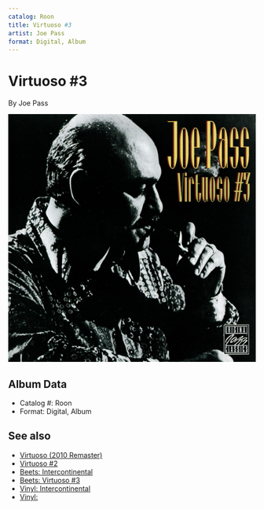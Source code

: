 ```yaml
---
catalog: Roon
title: Virtuoso #3
artist: Joe Pass
format: Digital, Album
---
```


# Virtuoso #3

By Joe Pass

![](../../assets/albumcovers/Joe_Pass-Virtuoso_3.png)

## Album Data

- Catalog #: Roon
- Format: Digital, Album


## See also

- [Virtuoso (2010 Remaster)](Virtuoso_2010_Remaster.md)
- [Virtuoso #2](Virtuoso_2.md)
- [Beets: Intercontinental](../../Beets/Joe_Pass/Intercontinental.md)
- [Beets: Virtuoso #3](../../Beets/Joe_Pass/Virtuoso_3.md)
- [Vinyl: Intercontinental](../../Vinyl/Joe_Pass/Intercontinental.md)
- [Vinyl: ](../../Vinyl/Joe_Pass/Joe_Pass.md)
